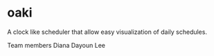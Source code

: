 oaki
====

A clock like scheduler that allow easy  visualization of daily schedules. 

Team members
Diana Dayoun Lee
